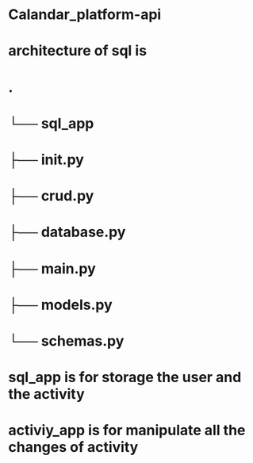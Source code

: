 # Calandar_platform-api


# architecture of sql is 
# .
# └── sql_app
#    ├── __init__.py
#    ├── crud.py
#    ├── database.py
#    ├── main.py
#    ├── models.py
#    └── schemas.py
# sql_app is for storage the user and the activity 
# activiy_app is for manipulate all the changes of activity 